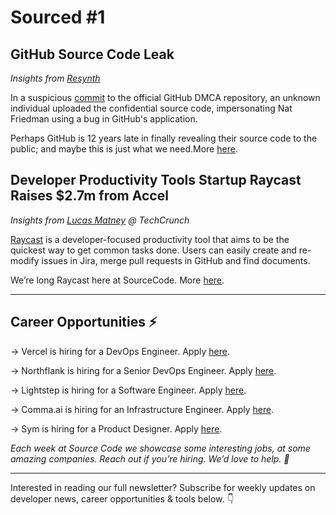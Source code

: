 # Sourced #1

## GitHub Source Code Leak

_Insights from [Resynth](https://github.com/resynth1943)_

In a suspicious [commit](https://web.archive.org/web/20201104050026if_/https://github.com/github/dmca/tree/565ece486c7c1652754d7b6d2b5ed9cb4097f9d5) to the official GitHub DMCA repository, an unknown individual uploaded the confidential source code, impersonating Nat Friedman using a bug in GitHub's application.

Perhaps GitHub is 12 years late in finally revealing their source code to the public; and maybe this is just what we need.More [here](https://resynth1943.net/articles/github-source-code-leak/).

## Developer Productivity Tools Startup Raycast Raises \$2.7m from Accel

_Insights from [Lucas Matney](https://techcrunch.com/2020/10/29/developer-productivity-tools-startup-raycast-raises-2-7m-from-accel/) @ TechCrunch_

[Raycast](https://raycast.com/) is a developer-focused productivity tool that aims to be the quickest way to get common tasks done. Users can easily create and re-modify issues in Jira, merge pull requests in GitHub and find documents.

We’re long Raycast here at SourceCode. More [here](https://techcrunch.com/2020/10/29/developer-productivity-tools-startup-raycast-raises-2-7m-from-accel/).

---

## Career Opportunities ⚡️

→ Vercel is hiring for a DevOps Engineer. Apply [here](https://vercel.com/careers).

→ Northflank is hiring for a Senior DevOps Engineer. Apply [here](https://northflank.com/careers/devops-engineer).

→ Lightstep is hiring for a Software Engineer. Apply [here](https://boards.greenhouse.io/lightstep/jobs/2386344).

→ Comma.ai is hiring for an Infrastructure Engineer. Apply [here](https://comma.ai/jobs#work_at_comma_dot_ai).

→ Sym is hiring for a Product Designer. Apply [here](https://boards.greenhouse.io/sym).

_Each week at Source Code we showcase some interesting jobs, at some amazing companies. Reach out if you’re hiring. We’d love to help. 👋_

---

Interested in reading our full newsletter? Subscribe for weekly updates on developer news, career opportunities & tools below. 👇
